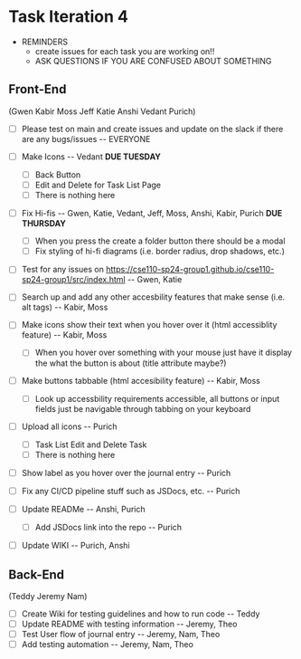 # Task Iteration 4

- REMINDERS
    - create issues for each task you are working on!!
    - ASK QUESTIONS IF YOU ARE CONFUSED ABOUT SOMETHING

## Front-End 

(Gwen Kabir Moss Jeff Katie Anshi Vedant Purich)

- [ ] Please test on main and create issues and update on the slack if there are any bugs/issues -- EVERYONE

- [ ] Make Icons -- Vedant **DUE TUESDAY**
    - [ ] Back Button
    - [ ] Edit and Delete for Task List Page
    - [ ] There is nothing here 

- [ ] Fix Hi-fis -- Gwen, Katie, Vedant, Jeff, Moss, Anshi, Kabir, Purich **DUE THURSDAY**
    - [ ] When you press the create a folder button there should be a modal
    - [ ] Fix styling of hi-fi diagrams (i.e. border radius, drop shadows, etc.)

- [ ] Test for any issues on https://cse110-sp24-group1.github.io/cse110-sp24-group1/src/index.html -- Gwen, Katie

- [ ] Search up and add any other accesbility features that make sense (i.e. alt tags) -- Kabir, Moss 
- [ ] Make icons show their text when you hover over it (html accessiblity feature) -- Kabir, Moss
    - [ ] When you hover over something with your mouse just have it display the what the button is about (title attribute maybe?)
- [ ] Make buttons tabbable (html accesibility feature) -- Kabir, Moss
    - [ ] Look up accessbility requirements accessible, all buttons or input fields just be navigable through tabbing on your keyboard
    
- [ ] Upload all icons -- Purich
    - [ ] Task List Edit and Delete Task
    - [ ] There is nothing here
- [ ] Show label as you hover over the journal entry -- Purich
- [ ] Fix any CI/CD pipeline stuff such as JSDocs, etc. -- Purich
- [ ] Update READMe -- Anshi, Purich
    - [ ] Add JSDocs link into the repo -- Purich
- [ ] Update WIKI -- Purich, Anshi

## Back-End 

(Teddy Jeremy Nam)

- [ ] Create Wiki for testing guidelines and how to run code -- Teddy
- [ ] Update README with testing information -- Jeremy, Theo
- [ ] Test User flow of journal entry -- Jeremy, Nam, Theo
- [ ] Add testing automation -- Jeremy, Nam, Theo
